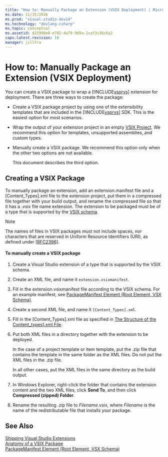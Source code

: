 ```yaml
---
title: "How to: Manually Package an Extension (VSIX Deployment) | Microsoft Docs"
ms.date: 11/15/2016
ms.prod: "visual-studio-dev14"
ms.technology: "devlang-csharp"
ms.topic: conceptual
ms.assetid: d25990e0-e782-4a79-9d9a-1caf3c56c6a2
caps.latest.revision: 10
manager: jillfra
---
```

# How to: Manually Package an Extension (VSIX Deployment)
You can create a VSIX package to wrap a [!INCLUDE[vsprvs](../includes/vsprvs-md.md)] extension for deployment. There are three ways to create the package:  
  
- Create a VSIX package project by using one of the extensibility templates that are included in the [!INCLUDE[vsprvs](../includes/vsprvs-md.md)] SDK. This is the easiest option for most scenarios.  
  
- Wrap the output of your extension project in an empty [VSIX Project](../extensibility/vsix-project-template.md). We recommend this option for templates, unsupported assemblies, and custom types.  
  
- Manually create a VSIX package. We recommend this option only when the other two options are not available.  
  
  This document describes the third option.  
  
## Creating a VSIX Package  
 To manually package an extension, add an extension.manifest file and a [Content_Types].xml file to the extension project, put them in a compressed file together with your build output, and rename the compressed file so that it has a .vsix file name extension. The extension to be packaged must be of a type that is supported by the [VSIX schema](http://msdn.microsoft.com/76e410ec-b1fb-4652-ac98-4a4c52e09a2b).  
  
> [!NOTE]
>  The names of files in VSIX packages must not include spaces, nor characters that are reserved in Uniform Resource Identifiers (URI), as defined under [\[RFC2396\]](http://go.microsoft.com/fwlink/?LinkId=90339).  
  
#### To manually create a VSIX package  
  
1. Create a Visual Studio extension of a type that is supported by the VSIX schema.  
  
2. Create an XML file, and name it `extension.vsixmanifest`.  
  
3. Fill in the extension.vsixmanifest file according to the VSIX schema. For an example manifest, see [PackageManifest Element (Root Element, VSX Schema)](http://msdn.microsoft.com/f8ae42ba-775a-4d2b-976a-f556e147f187).  
  
4. Create a second XML file, and name it `[Content_Types].xml`.  
  
5. Fill in the [Content_Types].xml file as specified in [The Structure of the Content_types\].xml File](../extensibility/the-structure-of-the-content-types-dot-xml-file.md).  
  
6. Put both XML files in a directory together with the extension to be deployed.  
  
     In the case of a project template or item template, put the .zip file that contains the template in the same folder as the XML files. Do not put the XML files in the .zip file.  
  
     In all other cases, put the XML files in the same directory as the build output.  
  
7. In Windows Explorer, right-click the folder that contains the extension content and the two XML files, click **Send To**, and then click **Compressed (zipped) Folder**.  
  
8. Rename the resulting .zip file to *Filename*.vsix, where *Filename* is the name of the redistributable file that installs your package.  
  
## See Also  
 [Shipping Visual Studio Extensions](../extensibility/shipping-visual-studio-extensions.md)   
 [Anatomy of a VSIX Package](../extensibility/anatomy-of-a-vsix-package.md)   
 [PackageManifest Element (Root Element, VSX Schema)](http://msdn.microsoft.com/f8ae42ba-775a-4d2b-976a-f556e147f187)